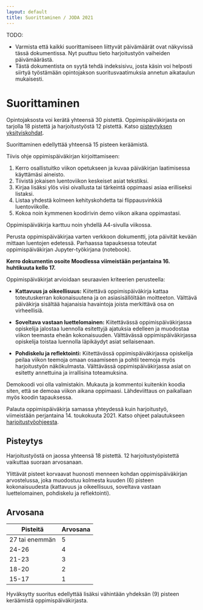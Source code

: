 ```yaml
---
layout: default
title: Suorittaminen / JODA 2021
---
```


TODO:

* Varmista että kaikki suorittamiseen liittyvät päivämäärät ovat näkyvissä tässä dokumentissa. Nyt puuttuu tieto harjoitustyön vaiheiden päivämäärästä.
* Tästä dokumentista on syytä tehdä indeksisivu, josta käsin voi helposti siirtyä työstämään opintojakson suoritusvaatimuksia annetun aikataulun mukaisesti.

# Suorittaminen

Opintojaksosta voi kerätä yhteensä 30 pistettä.
Oppimispäiväkirjasta on tarjolla 18 pistettä ja
harjoitustyöstä 12 pistettä. Katso [pisteytyksen yksityiskohdat](#pisteytys).

Suorittaminen edellyttää yhteensä 15 pisteen keräämistä.

Tiivis ohje oppimispäiväkirjan kirjoittamiseen:

1. Kerro osallistuitko viikon opetukseen ja kuvaa päiväkirjan laatimisessa käyttämäsi aineisto.
2. Tiivistä jokaisen luentoviikon keskeiset asiat tekstiksi.
3. Kirjaa lisäksi ylös viisi oivallusta tai tärkeintä oppimaasi asiaa erilliseksi listaksi.
4. Listaa yhdestä kolmeen kehityskohdetta tai flippausvinkkiä luentoviikolle.
5. Kokoa noin kymmenen koodirivin demo viikon aikana oppimastasi.

Oppimispäiväkirja karttuu noin yhdellä A4-sivulla viikossa.

Perusta oppimispäiväkirjaa varten verkkoon dokumentti, jota päivität kevään mittaan luentojen edetessä. Parhaassa tapauksessa toteutat oppimispäiväkirjan Jupyter-työkirjana (notebook).

**Kerro dokumentin osoite Moodlessa viimeistään perjantaina 16. huhtikuuta kello 17.**

Oppimispäiväkirjat arvioidaan seuraavien kriteerien perusteella:

* **Kattavuus ja oikeellisuus:** Kiitettävä oppimispäiväkirja kattaa toteutuskerran kokonaisuutena ja on asiasisällöltään moitteeton. Välttävä päiväkirja sisältää hajanaisia havaintoja joista merkittävä osa on virheellisiä.

* **Soveltava vastaan luettelomainen:** Kiitettävässä oppimispäiväkirjassa opiskelija jalostaa luennolla esitettyjä ajatuksia edelleen ja muodostaa viikon teemasta eheän kokonaisuuden. Välttävässä oppimispäiväkirjassa opiskelija toistaa luennolla läpikäydyt asiat sellaisenaan.

* **Pohdiskelu ja reflektointi:** Kiitettävässä oppimispäiväkirjassa opiskelija peilaa viikon teemoja omaan osaamiseen ja pohtii teemoja myös harjoitustyön näkökulmasta. Välttävässä oppimispäiväkirjassa asiat on esitetty annettuina ja irrallisina toteamuksina.

Demokoodi voi olla valmistakin. Mukauta ja kommentoi kuitenkin koodia siten, että se demoaa viikon aikana oppimaasi. Lähdeviittaus on paikallaan myös koodin tapauksessa.

Palauta oppimispäiväkirja samassa yhteydessä kuin harjoitustyö, viimeistään perjantaina 14. toukokuuta 2021. Katso ohjeet palautukseen [harjoitustyöohjeesta](https://infotuni.github.io/joda2021/harjoitustyo/#loppuraportti).

## Pisteytys

Harjoitustyöstä on jaossa yhteensä 18 pistettä. 12 harjoitustyöpistettä vaikuttaa suoraan arvosanaan.

Ylittävät pisteet korvaavat huonosti menneen kohdan oppimispäiväkirjan arvostelussa, joka muodostuu kolmesta kuuden (6) pisteen kokonaisuudesta (kattavuus ja oikeellisuus, soveltava vastaan luettelomainen, pohdiskelu ja reflektointi).

## Arvosana

|Pisteitä        | Arvosana           |
| -------------  |-------------|
| 27 tai enemmän | 5 |
| 24-26          | 4      |
| 21-23          | 3      |
| 18-20          | 2      |
| 15-17          | 1      |

Hyväksytty suoritus edellyttää lisäksi vähintään yhdeksän (9) pisteen keräämistä oppimispäiväkirjasta.
